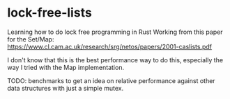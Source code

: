 # lock-free-lists
Learning how to do lock free programming in Rust
Working from this paper for the Set/Map: https://www.cl.cam.ac.uk/research/srg/netos/papers/2001-caslists.pdf

I don't know that this is the best performance way to do this, especially the way I tried with the Map implementation.

TODO: benchmarks to get an idea on relative performance against other data structures with just a simple mutex.


